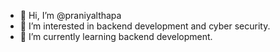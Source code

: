 - 👋 Hi, I’m @praniyalthapa
- 👀 I’m interested in backend development and cyber security.
- 🌱 I’m currently learning backend development.



